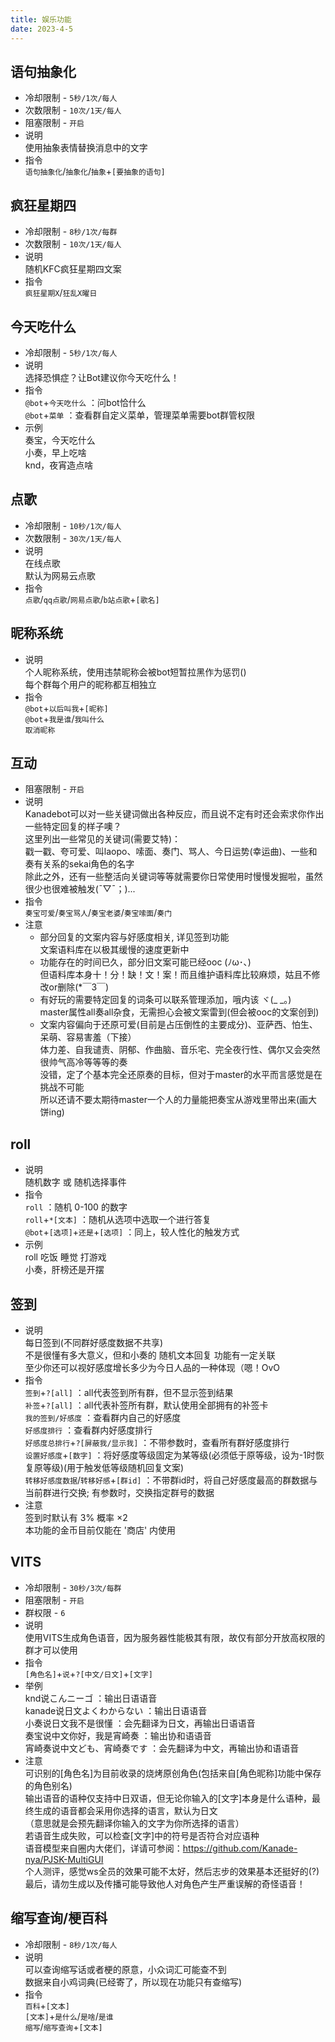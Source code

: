 ```yaml
---
title: 娱乐功能
date: 2023-4-5
---
```

## 语句抽象化
* 冷却限制 - `5秒/1次/每人`  
* 次数限制 - `10次/1天/每人`  
* 阻塞限制 - `开启`  
* 说明  
    使用抽象表情替换消息中的文字  
* 指令  
    `语句抽象化`/`抽象化`/`抽象`+`[要抽象的语句]`  
## 疯狂星期四
* 冷却限制 - `8秒/1次/每群`  
* 次数限制 - `10次/1天/每人`  
* 说明  
    随机KFC疯狂星期四文案  
* 指令  
    `疯狂星期X`/`狂乱X曜日`  
## 今天吃什么
* 冷却限制 - `5秒/1次/每人`  
* 说明  
    选择恐惧症？让Bot建议你今天吃什么！  
* 指令  
    `@bot`+`今天吃什么` ：问bot恰什么  
    `@bot`+`菜单` ：查看群自定义菜单，管理菜单需要bot群管权限  
* 示例  
    奏宝，今天吃什么  
    小奏，早上吃啥  
    knd，夜宵造点啥  
## 点歌
* 冷却限制 - `10秒/1次/每人`  
* 次数限制 - `30次/1天/每人`  
* 说明  
    在线点歌  
    默认为网易云点歌  
* 指令  
    `点歌`/`qq点歌`/`网易点歌`/`b站点歌`+`[歌名]`  
## 昵称系统
* 说明  
    个人昵称系统，使用违禁昵称会被bot短暂拉黑作为惩罚()  
    每个群每个用户的昵称都互相独立  
* 指令  
    `@bot`+`以后叫我`+`[昵称]`  
    `@bot`+`我是谁`/`我叫什么`  
    `取消昵称`  
## 互动
* 阻塞限制 - `开启`  
* 说明  
    Kanadebot可以对一些关键词做出各种反应，而且说不定有时还会索求你作出一些特定回复的样子噢？  
    这里列出一些常见的关键词(需要艾特)：  
    戳一戳、夸可爱、叫laopo、嗦面、奏门、骂人、今日运势(幸运曲)、一些和奏有关系的sekai角色的名字  
    除此之外，还有一些整活向关键词等等就需要你日常使用时慢慢发掘啦，虽然很少也很难被触发(ˉ▽ˉ；)...  
* 指令  
    `奏宝可爱`/`奏宝骂人`/`奏宝老婆`/`奏宝嗦面`/`奏门`  
* 注意  
    - 部分回复的文案内容与好感度相关, 详见签到功能  
    文案语料库在以极其缓慢的速度更新中  
    - 功能存在的时间已久，部分旧文案可能已经ooc (ﾉω･､)  
    但语料库本身十！分！缺！文！案！而且维护语料库比较麻烦，姑且不修改or删除(*￣3￣)  
    - 有好玩的需要特定回复的词条可以联系管理添加，哦内该 ヾ\(_ _。)  
    master属性all奏all杂食，无需担心会被文案雷到(但会被ooc的文案创到)  
    - 文案内容偏向于还原可爱(目前是占压倒性的主要成分)、亚萨西、怕生、呆萌、容易害羞（下接）  
    体力差、自我谴责、阴郁、作曲脑、音乐宅、完全夜行性、偶尔又会突然很帅气高冷等等等的奏  
    没错，定了个基本完全还原奏的目标，但对于master的水平而言感觉是在挑战不可能  
    所以还请不要太期待master一个人的力量能把奏宝从游戏里带出来(画大饼ing)  
## roll
* 说明  
    随机数字 或 随机选择事件  
* 指令  
    `roll` ：随机 0-100 的数字  
    `roll`+`*[文本]` ：随机从选项中选取一个进行答复  
    `@bot`+`[选项]`+`还是`+`[选项]` ：同上，较人性化的触发方式     
* 示例  
    roll 吃饭 睡觉 打游戏  
    小奏，肝榜还是开摆  
## 签到
* 说明  
    每日签到(不同群好感度数据不共享)  
    不是很懂有多大意义，但和小奏的 随机文本回复 功能有一定关联   
    至少你还可以视好感度增长多少为今日人品的一种体现（嗯！OvO  
* 指令  
    `签到`+`?[all]` ：all代表签到所有群，但不显示签到结果  
    `补签`+`?[all]` ：all代表补签所有群，默认使用全部拥有的补签卡  
    `我的签到/好感度` ：查看群内自己的好感度  
    `好感度排行` ：查看群内好感度排行  
    `好感度总排行`+`?[屏蔽我/显示我]` ：不带参数时，查看所有群好感度排行  
    `设置好感度`+`[数字]` ：将好感度等级固定为某等级(必须低于原等级，设为-1时恢复原等级)(用于触发低等级随机回复文案)  
    `转移好感度数据`/`转移好感`+`[群id]` ：不带群id时，将自己好感度最高的群数据与当前群进行交换; 有参数时，交换指定群号的数据  
* 注意  
    签到时默认有 3% 概率 ×2  
    本功能的金币目前仅能在 '商店' 内使用  
## VITS
* 冷却限制 - `30秒/3次/每群`  
* 阻塞限制 - `开启`  
* 群权限 - `6`  
* 说明  
    使用VITS生成角色语音，因为服务器性能极其有限，故仅有部分开放高权限的群才可以使用  
* 指令  
    `[角色名]`+`说`+`?[中文/日文]`+`[文字]`  
* 举例  
    knd说こんニーゴ ：输出日语语音  
    kanade说日文よくわからない ：输出日语语音  
    小奏说日文我不是很懂 ：会先翻译为日文，再输出日语语音  
    奏宝说中文你好，我是宵崎奏 ：输出协和语语音  
    宵崎奏说中文ども、宵崎奏です ：会先翻译为中文，再输出协和语语音  
* 注意  
    可识别的\[角色名]为目前收录的烧烤原创角色(包括来自\[角色昵称]功能中保存的角色别名)  
    输出语音的语种仅支持中日双语，但无论你输入的\[文字]本身是什么语种，最终生成的语音都会采用你选择的语言，默认为日文  
    （意思就是会预先翻译你输入的文字为你所选择的语言）  
    若语音生成失败，可以检查\[文字]中的符号是否符合对应语种  
    语音模型来自圈内大佬们，详请可参阅：https://github.com/Kanade-nya/PJSK-MultiGUI  
    个人测评，感觉ws全员的效果可能不太好，然后志步的效果基本还挺好的(?)  
    最后，请勿生成以及传播可能导致他人对角色产生严重误解的奇怪语音！  
## 缩写查询/梗百科
* 冷却限制 - `8秒/1次/每人`  
* 说明  
    可以查询缩写话或者梗的原意，小众词汇可能查不到  
    数据来自小鸡词典(已经寄了，所以现在功能只有查缩写)  
* 指令  
    `百科`+`[文本]`   
    `[文本]`+`是什么`/`是啥`/`是谁`  
    `缩写`/`缩写查询`+`[文本]`  